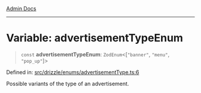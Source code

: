 [Admin Docs](/)

***

# Variable: advertisementTypeEnum

> `const` **advertisementTypeEnum**: `ZodEnum`\<\[`"banner"`, `"menu"`, `"pop_up"`\]\>

Defined in: [src/drizzle/enums/advertisementType.ts:6](https://github.com/gautam-divyanshu/talawa-api/blob/22f85ff86fcf5f38b53dcdb9fe90ab33ea32d944/src/drizzle/enums/advertisementType.ts#L6)

Possible variants of the type of an advertisement.
